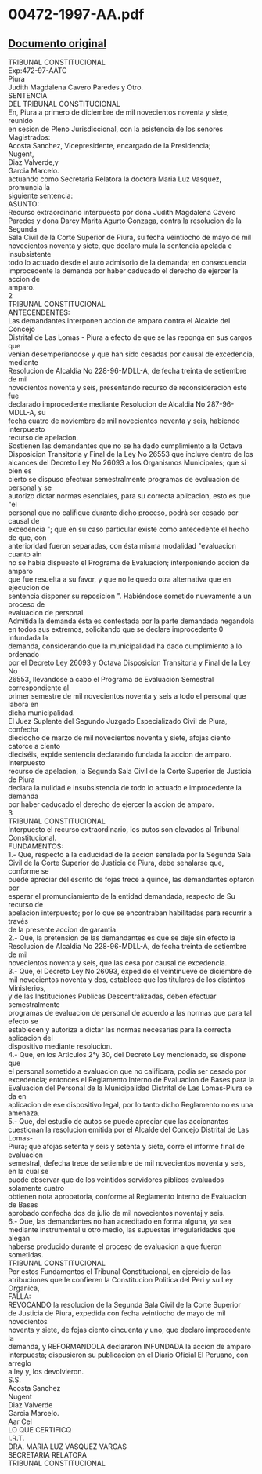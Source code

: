 
00472-1997-AA.pdf
=================
  
[Documento original](https://tc.gob.pe/jurisprudencia/1998/00472-1997-AA.pdf)  
---  
TRIBUNAL CONSTITUCIONAL  
Exp:472-97-AATC  
Piura  
Judith Magdalena Cavero Paredes y Otro.  
SENTENCIA  
DEL TRIBUNAL CONSTITUCIONAL  
En, Piura a primero de diciembre de mil novecientos noventa y siete, reunido  
en sesion de Pleno Jurisdiccional, con la asistencia de los senores Magistrados:  
Acosta Sanchez, Vicepresidente, encargado de la Presidencia;  
Nugent,  
Diaz Valverde,y  
Garcia Marcelo.  
actuando como Secretaria Relatora la doctora Maria Luz Vasquez, promuncia la  
siguiente sentencia:  
ASUNTO:  
Recurso extraordinario interpuesto por dona Judith Magdalena Cavero  
Paredes y dona Darcy Marita Agurto Gonzaga, contra la resolucion de la Segunda  
Sala Civil de la Corte Superior de Piura, su fecha veintiocho de mayo de mil  
novecientos noventa y siete, que declaro mula la sentencia apelada e insubsistente  
todo lo actuado desde el auto admisorio de la demanda; en consecuencia  
improcedente la demanda por haber caducado el derecho de ejercer la accion de  
amparo.  
2  
TRIBUNAL CONSTITUCIONAL  
ANTECENDENTES:  
Las demandantes interponen accion de amparo contra el Alcalde del Concejo  
Distrital de Las Lomas - Piura a efecto de que se las reponga en sus cargos que  
venian desemperiandose y que han sido cesadas por causal de excedencia, mediante  
Resolucion de Alcaldia No 228-96-MDLL-A, de fecha treinta de setiembre de mil  
novecientos noventa y seis, presentando recurso de reconsideracion éste fue  
declarado improcedente mediante Resolucion de Alcaldia No 287-96-MDLL-A, su  
fecha cuatro de noviembre de mil novecientos noventa y seis, habiendo interpuesto  
recurso de apelacion.  
Sostienen las demandantes que no se ha dado cumplimiento a la Octava  
Disposicion Transitoria y Final de la Ley No 26553 que incluye dentro de los  
alcances del Decreto Ley No 26093 a los Organismos Municipales; que si bien es  
cierto se dispuso efectuar semestralmente programas de evaluacion de personal y se  
autorizo dictar normas esenciales, para su correcta aplicacion, esto es que "el  
personal que no califique durante dicho proceso, podrà ser cesado por causal de  
excedencia "; que en su caso particular existe como antecedente el hecho de que, con  
anterioridad fueron separadas, con ésta misma modalidad "evaluacion cuanto ain  
no se habia dispuesto el Programa de Evaluacion; interponiendo accion de amparo  
que fue resuelta a su favor, y que no le quedo otra alternativa que en ejecucion de  
sentencia disponer su reposicion ". Habiéndose sometido nuevamente a un proceso de  
evaluacion de personal.  
Admitida la demanda ésta es contestada por la parte demandada negandola  
en todos sus extremos, solicitando que se declare improcedente 0 infundada la  
demanda, considerando que la municipalidad ha dado cumplimiento a lo ordenado  
por el Decreto Ley 26093 y Octava Disposicion Transitoria y Final de la Ley No  
26553, Ilevandose a cabo el Programa de Evaluacion Semestral correspondiente al  
primer semestre de mil novecientos noventa y seis a todo el personal que labora en  
dicha municipalidad.  
El Juez Suplente del Segundo Juzgado Especializado Civil de Piura, confecha  
dieciocho de marzo de mil novecientos noventa y siete, afojas ciento catorce a ciento  
dieciséis, expide sentencia declarando fundada la accion de amparo. Interpuesto  
recurso de apelacion, la Segunda Sala Civil de la Corte Superior de Justicia de Piura  
declara la nulidad e insubsistencia de todo lo actuado e improcedente la demanda  
por haber caducado el derecho de ejercer la accion de amparo.  
3  
TRIBUNAL CONSTITUCIONAL  
Interpuesto el recurso extraordinario, los autos son elevados al Tribunal  
Constitucional.  
FUNDAMENTOS:  
1.- Que, respecto a la caducidad de la accion senalada por la Segunda Sala  
Civil de la Corte Superior de Justicia de Piura, debe sehalarse que, conforme se  
puede apreciar del escrito de fojas trece a quince, las demandantes optaron por  
esperar el promunciamiento de la entidad demandada, respecto de Su recurso de  
apelacion interpuesto; por lo que se encontraban habilitadas para recurrir a través  
de la presente accion de garantia.  
2.- Que, la pretension de las demandantes es que se deje sin efecto la  
Resolucion de Alcaldia No 228-96-MDLL-A, de fecha treinta de setiembre de mil  
novecientos noventa y seis, que las cesa por causal de excedencia.  
3.- Que, el Decreto Ley No 26093, expedido el veintinueve de diciembre de  
mil novecientos noventa y dos, establece que los titulares de los distintos Ministerios,  
y de las Instituciones Publicas Descentralizadas, deben efectuar semestralmente  
programas de evaluacion de personal de acuerdo a las normas que para tal efecto se  
establecen y autoriza a dictar las normas necesarias para la correcta aplicacion del  
dispositivo mediante resolucion.  
4.- Que, en los Articulos 2°y 30, del Decreto Ley mencionado, se dispone que  
el personal sometido a evaluacion que no calificara, podia ser cesado por  
excedencia; entonces el Reglamento Interno de Evaluacion de Bases para la  
Evaluacion del Personal de la Municipalidad Distrital de Las Lomas-Piura se da en  
aplicacion de ese dispositivo legal, por lo tanto dicho Reglamento no es una amenaza.  
5.- Que, del estudio de autos se puede apreciar que las accionantes  
cuestionan la resolucion emitida por el Alcalde del Concejo Distrital de Las Lomas-  
Piura; que afojas setenta y seis y setenta y siete, corre el informe final de evaluacion  
semestral, defecha trece de setiembre de mil novecientos noventa y seis, en la cual se  
puede observar que de los veintidos servidores piblicos evaluados solamente cuatro  
obtienen nota aprobatoria, conforme al Reglamento Interno de Evaluacion de Bases  
aprobado confecha dos de julio de mil novecientos noventaj y seis.  
6.- Que, las demandantes no han acreditado en forma alguna, ya sea  
mediante instrumental u otro medio, las supuestas irregularidades que alegan  
haberse producido durante el proceso de evaluacion a que fueron sometidas.  
TRIBUNAL CONSTITUCIONAL  
Por estos Fundamentos el Tribunal Constitucional, en ejercicio de las  
atribuciones que le confieren la Constitucion Politica del Peri y su Ley Organica,  
FALLA:  
REVOCANDO la resolucion de la Segunda Sala Civil de la Corte Superior  
de Justicia de Piura, expedida con fecha veintiocho de mayo de mil novecientos  
noventa y siete, de fojas ciento cincuenta y uno, que declaro improcedente la  
demanda, y REFORMANDOLA declararon INFUNDADA la accion de amparo  
interpuesta; dispusieron su publicacion en el Diario Oficial El Peruano, con arreglo  
a ley y, los devolvieron.  
S.S.  
Acosta Sanchez  
Nugent  
Diaz Valverde  
Garcia Marcelo.  
Aar Cel  
LO QUE CERTIFICQ  
I.R.T.  
DRA. MARIA LUZ VASQUEZ VARGAS  
SECRETARIA RELATORA  
TRIBUNAL CONSTITUCIONAL
